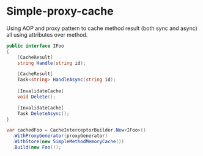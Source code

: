 # Simple-proxy-cache

Using AOP and proxy pattern to cache method result (both sync and async) all using attributes over method.

```csharp
public interface IFoo
{
    [CacheResult]
    string Handle(string id);

    [CacheResult]
    Task<string> HandleAsync(string id);
    
    [InvalidateCache]
    void Delete();

    [InvalidateCache]
    Task DeleteAsync();
}
```

```csharp
var cachedFoo = CacheInterceptorBuilder.New<IFoo>()
  .WithProxyGenerator(proxyGenerator)
  .WithStore(new SimpleMethodMemoryCache())
  .Build(new Foo());
```
